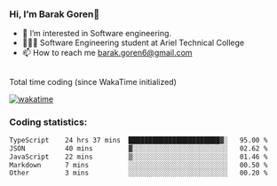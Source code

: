 ###  Hi, I’m Barak Goren👋
- 👀 I’m interested in Software engineering.
- 👨🏼‍🎓 Software Engineering student at Ariel Technical College
- 📫 How to reach me barak.goren6@gmail.com
##
Total time coding (since WakaTime initialized)

[![wakatime](https://wakatime.com/badge/user/5cc5ec80-a806-4ca2-a704-db29274e48cd.svg)](https://wakatime.com/@5cc5ec80-a806-4ca2-a704-db29274e48cd)

   
### Coding statistics:

<!--START_SECTION:waka-->

```txt
TypeScript    24 hrs 37 mins  ███████████████████████▓░   95.00 %
JSON          40 mins         ▓░░░░░░░░░░░░░░░░░░░░░░░░   02.62 %
JavaScript    22 mins         ▒░░░░░░░░░░░░░░░░░░░░░░░░   01.46 %
Markdown      7 mins          ░░░░░░░░░░░░░░░░░░░░░░░░░   00.50 %
Other         3 mins          ░░░░░░░░░░░░░░░░░░░░░░░░░   00.20 %
```

<!--END_SECTION:waka-->

<!---
barakgoren/barakgoren is a ✨ special ✨ repository because its `README.md` (this file) appears on your GitHub profile.
You can click the Preview link to take a look at your changes.
--->
